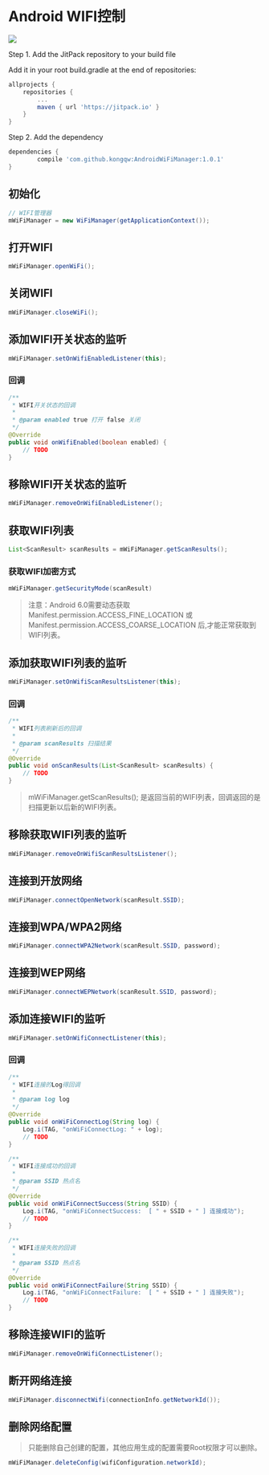 # Android WIFI控制

[![](https://jitpack.io/v/kongqw/AndroidWiFiManager.svg)](https://jitpack.io/#kongqw/AndroidWiFiManager)

Step 1. Add the JitPack repository to your build file

Add it in your root build.gradle at the end of repositories:

``` gradle
allprojects {
    repositories {
        ...
        maven { url 'https://jitpack.io' }
    }
}
```

Step 2. Add the dependency

``` gradle
dependencies {
        compile 'com.github.kongqw:AndroidWiFiManager:1.0.1'
}
```

## 初始化

``` java
// WIFI管理器
mWiFiManager = new WiFiManager(getApplicationContext());
```

## 打开WIFI

``` java
mWiFiManager.openWiFi();
```

## 关闭WIFI

``` java
mWiFiManager.closeWiFi();
```

## 添加WIFI开关状态的监听

``` java
mWiFiManager.setOnWifiEnabledListener(this);
```

### 回调

``` java
/**
 * WIFI开关状态的回调
 *
 * @param enabled true 打开 false 关闭
 */
@Override
public void onWifiEnabled(boolean enabled) {
    // TODO    
}
```

## 移除WIFI开关状态的监听

``` java
mWiFiManager.removeOnWifiEnabledListener();
```

## 获取WIFI列表

``` java
List<ScanResult> scanResults = mWiFiManager.getScanResults();
```

### 获取WIFI加密方式

``` java
mWiFiManager.getSecurityMode(scanResult)
```

> 注意：Android 6.0需要动态获取 Manifest.permission.ACCESS_FINE_LOCATION 或 Manifest.permission.ACCESS_COARSE_LOCATION 后,才能正常获取到WIFI列表。

## 添加获取WIFI列表的监听

``` java
mWiFiManager.setOnWifiScanResultsListener(this);
```

### 回调

``` java
/**
 * WIFI列表刷新后的回调
 *
 * @param scanResults 扫描结果
 */
@Override
public void onScanResults(List<ScanResult> scanResults) {
    // TODO
}
```

> mWiFiManager.getScanResults(); 是返回当前的WIFI列表，回调返回的是扫描更新以后新的WIFI列表。

## 移除获取WIFI列表的监听

``` java
mWiFiManager.removeOnWifiScanResultsListener();
```

## 连接到开放网络

``` java
mWiFiManager.connectOpenNetwork(scanResult.SSID);
```

## 连接到WPA/WPA2网络

``` java
mWiFiManager.connectWPA2Network(scanResult.SSID, password);
```

## 连接到WEP网络

``` java
mWiFiManager.connectWEPNetwork(scanResult.SSID, password);
```

## 添加连接WIFI的监听

``` java
mWiFiManager.setOnWifiConnectListener(this);
```

### 回调

``` java
/**
 * WIFI连接的Log得回调
 *
 * @param log log
 */
@Override
public void onWiFiConnectLog(String log) {
    Log.i(TAG, "onWiFiConnectLog: " + log);
    // TODO
}

/**
 * WIFI连接成功的回调
 *
 * @param SSID 热点名
 */
@Override
public void onWiFiConnectSuccess(String SSID) {
    Log.i(TAG, "onWiFiConnectSuccess:  [ " + SSID + " ] 连接成功");
    // TODO
}

/**
 * WIFI连接失败的回调
 *
 * @param SSID 热点名
 */
@Override
public void onWiFiConnectFailure(String SSID) {
    Log.i(TAG, "onWiFiConnectFailure:  [ " + SSID + " ] 连接失败");
    // TODO
}
```

## 移除连接WIFI的监听

``` java
mWiFiManager.removeOnWifiConnectListener();
```

## 断开网络连接

``` java
mWiFiManager.disconnectWifi(connectionInfo.getNetworkId());
```

## 删除网络配置

> 只能删除自己创建的配置，其他应用生成的配置需要Root权限才可以删除。

``` java
mWiFiManager.deleteConfig(wifiConfiguration.networkId);
```


